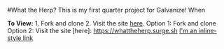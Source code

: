 #What the Herp?
This is my first quarter project for Galvanize! When 


**To View:**
    1. Fork and clone 
    2. Visit the site [here](https://whattheherp.surge.sh).
    Option 1: Fork and clone 
    Option 2: Visit the site [here]: https://whattheherp.surge.sh
    [I'm an inline-style link](https://whattheherp.surge.sh)

